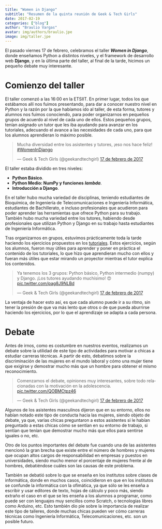 ```yaml
---
title: "Women in Django"
subtitle: "Resumen de la quinta reunión de Geek & Tech Girls"
date: 2017-02-19
categories: ["blog"]
author: "Braulio Vargas"
avatar: img/authors/braulio.jpe
image: img/taller.jpe
---
```


El pasado viernes 17 de febrero, celebramos el taller ___Women in Django___, donde enseñamos Python a distintos niveles, y el framework de desarrollo web __Django__, y en la última parte del taller, al final de la tarde, hicimos un pequeño debate muy interesante.

# Comienzo del taller

El taller comenzó a las 16:00 en la ETSIIT. En primer lugar, todos los que estábamos allí nos fuimos presentando, para dar a conocer nuestro nivel en Python y la razón por la que habíamos ido al taller, de esta forma, tutores y alumnos nos fuimos conociendo, para poder organizarnos en pequeños grupos de acuerdo al nivel de cada uno de ellos. Estos pequeños grupos, tenían asignado un tutor que les iba ayudando para avanzar en los tutoriales, adecuando el avance a las necesidades de cada uno, para que los alumnos aprendieran lo máximo posible.

<blockquote class="twitter-tweet" data-lang="es"><p lang="es" dir="ltr">Mucha diversidad entre los asistentes y tutores, ¡eso nos hace feliz! <a href="https://twitter.com/hashtag/WomenInDjango?src=hash">#WomenInDjango</a></p>&mdash; Geek &amp; Tech Girls (@geekandtechgirl) <a href="https://twitter.com/geekandtechgirl/status/832610117883457537">17 de febrero de 2017</a></blockquote>
<script async src="//platform.twitter.com/widgets.js" charset="utf-8"></script>

El taller estaba dividido en tres niveles:
* __Python Básico__.
* __Python Medio: NumPy y funciones__ ___lambda___.
* __Introducción a Django__.

En el taller hubo mucha variedad de disciplinas, teniendo estudiantes de Bioquímica, de Ingeniería de Telecomunicaciones e Ingeniería Informática, estudiantes de Bachillerato, e incluso profesionales que acudieron para poder aprender las herramientas que ofrece Python para su trabajo. También hubo mucha variedad entre los tutores, habiendo desde profesionales que utilizan Python y Django en su trabajo hasta estudiantes de Ingeniería Informática. 

Tras organizarnos en grupos, estuvimos prácticamente toda la tarde haciendo los ejercicios propuestos en los [tutoriales](https://github.com/geekandtechgirls/Women-In-Django). Estos ejercicios, según los alumnos, fueron muy útiles para aprender y poner en práctica el contenido de los tutoriales, lo que hizo que aprendieran mucho con ellos y fueran más útiles que estar mirando un proyector mientras el tutor explica los contenidos. 

<blockquote class="twitter-tweet" data-lang="es"><p lang="es" dir="ltr">Ya tenemos los 3 grupos: Python básico, Python intermedio (numpy) y Django. ¡Los tutores ayudando muchísimo! 😍 <a href="https://t.co/pag8J9NLBd">pic.twitter.com/pag8J9NLBd</a></p>&mdash; Geek &amp; Tech Girls (@geekandtechgirl) <a href="https://twitter.com/geekandtechgirl/status/832619506551881728">17 de febrero de 2017</a></blockquote>
<script async src="//platform.twitter.com/widgets.js" charset="utf-8"></script>

La ventaja de hacer esto así, es que cada alumno puede ir a su ritmo, sin tener la presión de que va más lento que otros o de que pueda aburrirse haciendo los ejercicios, por lo que el aprendizaje se adapta a cada persona.

# Debate

Antes de irnos, como es costumbre en nuestros eventos, realizamos un debate sobre la utilidad de este tipo de actividades para motivar a chicas a estudiar carreras técnicas. A partir de esto, debatimos sobre la discriminación de las mujeres en el mundo laboral y cómo una mujer tiene que exigirse y demostrar mucho más que un hombre para obtener el mismo reconocimiento.

<blockquote class="twitter-tweet" data-lang="es"><p lang="es" dir="ltr">Comenzamos el debate, opiniones muy interesantes, sobre todo relacionadas con la motivación en la adolescencia. <a href="https://t.co/QOBMCtpz46">pic.twitter.com/QOBMCtpz46</a></p>&mdash; Geek &amp; Tech Girls (@geekandtechgirl) <a href="https://twitter.com/geekandtechgirl/status/832660723876536321">17 de febrero de 2017</a></blockquote>
<script async src="//platform.twitter.com/widgets.js" charset="utf-8"></script>

Algunos de los asistentes masculinos dijeron que en su entorno, ellos no habían notado este tipo de conducta hacia las mujeres, siendo objeto de debate, ya que, varias chicas preguntaron a estos asistentes si le habían preguntado a estas chicas cómo se sentían en su entorno de trabajo, si sentían que tenían que demostrar mucho más que ellos para sentirse iguales o no, etc.

Otro de los puntos importantes del debate fue cuando una de las asistentes mencionó la gran brecha que existe entre el número de hombres y mujeres que ocupan altos cargos de responsabilidad en empresas y puestos en universidades, siendo mucho menor el porcentaje de mujeres frente al de hombres, debatiéndose cuáles son las causas de este problema.

También se debatió sobre lo que se enseña en los institutos sobre clases de informática, donde en muchos casos, coincidieron en que en los institutos se confunde la informática con la ofimática, ya que sólo se les enseña a escribir y usar editores de texto, hojas de cálculo y poco más, siendo extraño el caso en el que se les enseña a los alumnos a programar, como puede ser con lenguajes muy sencillos como Scratch, o tecnologías libres como Arduino, etc. Esto también dio pie sobre la importancia de realizar este tipo de talleres, donde muchas chicas pueden ver cómo carreras técnicas como Ingeniería Informática, Telecomunicaciones, etc. son un posible futuro.
